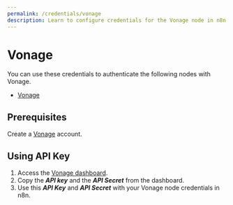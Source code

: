 ```yaml
---
permalink: /credentials/vonage
description: Learn to configure credentials for the Vonage node in n8n
---
```


# Vonage

You can use these credentials to authenticate the following nodes with Vonage.
- [Vonage](../../nodes-library/nodes/Vonage/README.md)

## Prerequisites

Create a [Vonage](https://vonage.com) account.

## Using API Key

1. Access the [Vonage dashboard](https://dashboard.nexmo.com/).
2. Copy the ***API key*** and the ***API Secret*** from the dashboard.
3. Use this ***API Key*** and ***API Secret*** with your Vonage node credentials in n8n.
